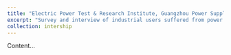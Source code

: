 ```yaml
---
title: "Electric Power Test & Research Institute, Guangzhou Power Supply Bureau Co., Ltd "
excerpt: "Survey and interview of industrial users suffered from power disturbance. Develop the analytical model of disturbance sensitive device in MATLAB based on hardware and lab tested results. Conduct numerical studies on these analytical model to reveal the disturbance response mechanism and give mitigation suggestions."
collection: intership
---
```

Content...
